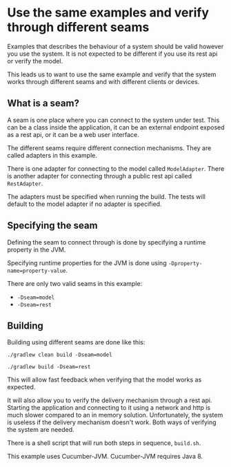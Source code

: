 # Use the same examples and verify through different seams

Examples that describes the behaviour of a system should be 
valid however you use the system. It is not expected to be different if you 
use its rest api or verify the model.

This leads us to want to use the same example and verify that 
the system works through different seams and with different clients 
or devices.

## What is a seam?

A seam is one place where you can connect to the system under test. 
This can be a class inside the application, it can be an external endpoint 
exposed as a rest api, or it can be a web user interface.

The different seams require different connection mechanisms. They are 
called adapters in this example.

There is one adapter for connecting to the model called `ModelAdapter`. 
There is another adapter for connecting through a public rest api called `RestAdapter`.

The adapters must be specified when running the build. The tests will default 
to the model adapter if no adapter is specified.

## Specifying the seam

Defining the seam to connect through is done by specifying a runtime property 
in the JVM.

Specifying runtime properties for the JVM is done 
using `-Dproperty-name=property-value`.

There are only two valid seams in this example:

* `-Dseam=model`
* `-Dseam=rest`

## Building

Building using different seams are done like this:

`./gradlew clean build -Dseam=model`

`./gradlew build -Dseam=rest` 

This will allow fast feedback when verifying that the model works as expected. 

It will also allow you to verify the delivery mechanism through a rest api. 
Starting the application and connecting to it using a network and http is 
much slower compared to an in memory solution. 
Unfortunately, the system is useless if the delivery mechanism doesn't work. 
Both ways of verifying the system are needed.

There is a shell script that will run both steps in sequence, `build.sh`.

This example uses Cucumber-JVM. Cucumber-JVM requires Java 8.
